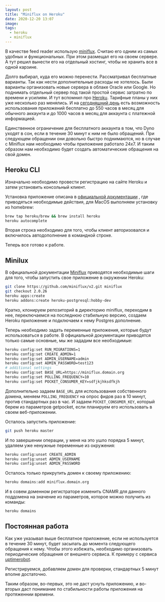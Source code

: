 ```yaml
---
layout: post
title: "Miniflux on Heroku"
date: 2020-12-20 13:07
image:
tags:
  - heroku
  - miniflux
---
```

В качестве feed reader использую [miniflux](https://miniflux.app/). Считаю его одним из самых удобных и функциональных. При этом размещал его на своем сервере. А тут решил вынести его на отдельный хостинг, чтобы не хранить все в одной карзине.

Долго выбирал, куда его можно перенести. Рассматривал бесплатные варианты. Так как нести дополнительные расходы не хотелось. Были варианты организовать новые сервера в облаке Oracle или Google. Но поднимать отдельный сервер под такой простой сервис затратно по времени и усилиям. И тут вспомнил про [Heroku](https://www.heroku.com/home). Тарифные планы у них уже несколько раз менялись. И на [сегодняшний день](https://www.heroku.com/pricing) есть возможность использования приложений бесплатно до 550 часов в месяц для обычного аккаунта и до 1000 часов в месяц для аккаунта с платежной информацией.

Единственное ограничение для бесплатного аккаунта в том, что Dyno уходят в сон, если в течение 30 минут к ним не было обращений. При следующем обращении они довольно быстро поднимаются, но в случае с Miniflux нам необходимо чтобы приложение работало 24x7. И таким образом нам необходимо будет создать автоматические обращения на свой домен.

## Heroku CLI

Изначально необходимо провести регистрацию на сайте Heroku и затем установить консольный клиент.

Установка приложение описана в [официальной документации](https://devcenter.heroku.com/articles/heroku-cli#download-and-install) , где приводяться необходимые действия, для MacOS выполняем установку из homebrew:

```bash
brew tap heroku/brew && brew install heroku
heroku autocomplete
```

Вторая строка необходимо для того, чтобы клиент авторизовался и включилось автодополнение в командной строке.

Теперь все готово к работе.

## Minilux

В официальной документации [Miniflux](https://miniflux.app/docs/howto.html#heroku) приводятся необходимые шаги для того, чтобы запустить свое приложение в окружении Heroku:

```bash
git clone https://github.com/miniflux/v2.git miniflux
git checkout 2.0.26
heroku apps:create
heroku addons:create heroku-postgresql:hobby-dev
```

Кратко, клонируем репозиторий в директорию miniflux, переходим в нее, переключаемся на последнюю стабильную версию, создаем Heroku приложение и подключаем к нему Postgres дополнение.

Теперь необходимо задать переменные приложения, которые будут использоваться в работе. В официальной документации приводятся только самые основные, мы же зададим все необходимые:

```bash
heroku config:set RUN_MIGRATIONS=1
heroku config:set CREATE_ADMIN=1
heroku config:set ADMIN_USERNAME=admin
heroku config:set ADMIN_PASSWORD=test123
# additional settings
heroku config:set BASE_URL=https://miniflux.domain.org
heroku config:set POLLING_FREQUENCY=10
heroku config:set POCKET_CONSUMER_KEY=sdfjkjhksdfkjh
```

Дополнительно задаем `BASE_URL` для использования собственного домена, меняем `POLLING_FREQUENCY` на опрос фидов раз в 10 минут, против стандартных раз в час. И задаем `POCKET_CONSUMER_KEY`, который берем из параметров getpocket, если планируем его использовать в своем веб-приложении.

Осталось запустить приложение:

```bash
git push heroku master
```

И по завершении операции, у меня на это ушло порядка 5 минут, удаляем уже ненужные переменные из окружения:

```bash
heroku config:unset CREATE_ADMIN
heroku config:unset ADMIN_USERNAME
heroku config:unset ADMIN_PASSWORD
```

Осталось только прикрутить домен к своему приложению:

```bash
heroku domains:add miniflux.domain.org
```

И в совем доменном регистраторе изменить CNAMR для данного поддомена на значение из параметров, которое можно получить из команды:

```bash
heroku domains
```

## Постоянная работа

Как уже указывал выше бесплатное приложение, если не используется в течение 30 минут, будет засыпать до момента следующего обращения к нему. Чтобы этого избежать, необходимо организовать периодические обращения от внешнего сервиса. К примеру с сервиса [uptimerobot](https://uptimerobot.com/).

Регистрируемся, добавляем домен для проверки, стандартных 5 минут вполне достаточно.

Таким образом, во-первых, это не даст уснуть приложению, и во-вторых даст понимание по стабильности работы приложения на протяженнии времени.


